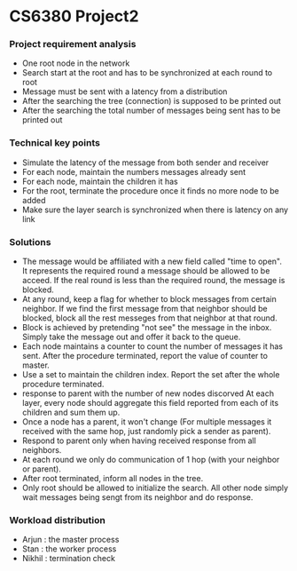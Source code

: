 # CS6380 Project2

### Project requirement analysis

- One root node in the network
- Search start at the root and has to be synchronized at each round to root
- Message must be sent with a latency from a distribution
- After the searching the tree (connection) is supposed to be printed out
- After the searching the total number of messages being sent has to be printed out

### Technical key points

- Simulate the latency of the message from both sender and receiver
- For each node, maintain the numbers messages already sent
- For each node, maintain the children it has
- For the root, terminate the procedure once it finds no more node to be added
- Make sure the layer search is synchronized when there is latency on any link

### Solutions

- The message would be affiliated with a new field called "time to open". It represents the required round a message should be allowed to be acceed. If the real round is less than the required round, the message is blocked.
- At any round, keep a flag for whether to block messages from certain neighbor. If we find the first message from that neighbor should be blocked, block all the rest messeges from that neighbor at that round.
- Block is achieved by pretending "not see" the message in the inbox. Simply take the message out and offer it back to the queue.
- Each node maintains a counter to count the number of messages it has sent. After the procedure terminated, report the value of counter to master.
- Use a set to maintain the children index. Report the set after the whole procedure terminated.
- response to parent with the number of new nodes discorved At each layer, every node should aggregate this field reported from each of its children and sum them up.
- Once a node has a parent, it won't change (For multiple messages it received with the same hop, just randomly pick a sender as parent).
- Respond to parent only when having received response from all neighbors.
- At each round we only do communication of 1 hop (with your neighbor or parent).
- After root terminated, inform all nodes in the tree.
- Only root should be allowed to initialize the search. All other node simply wait messages being sengt from its neighbor and do response.

### Workload distribution

- Arjun : the master process
- Stan : the worker process
- Nikhil : termination check
